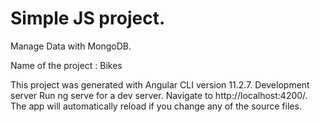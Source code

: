# Simple JS project.
Manage Data with MongoDB.

Name of the project : Bikes


This project was generated with Angular CLI version 11.2.7.
Development server
Run ng serve for a dev server. 
Navigate to http://localhost:4200/. 
The app will automatically reload if you change any of the source files.
